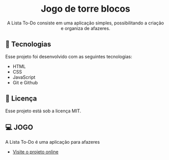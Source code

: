 <h1 align="center"> Jogo de torre blocos </h1>

<p align="center"> A Lista To-Do consiste em uma aplicação simples, possibilitando a criação e organiza de afazeres. <br/>
</p>


## 🚀 Tecnologias

Esse projeto foi desenvolvido com as seguintes tecnologias:

- HTML
- CSS
- JavaScript
- Git e Github

## :memo: Licença

Esse projeto está sob a licença MIT.

## 💻 JOGO

A Lista To-Do é uma aplicação para afazeres

- [Visite o projeto online](https://andreh-carioca.github.io/jogo-da-torre/)


